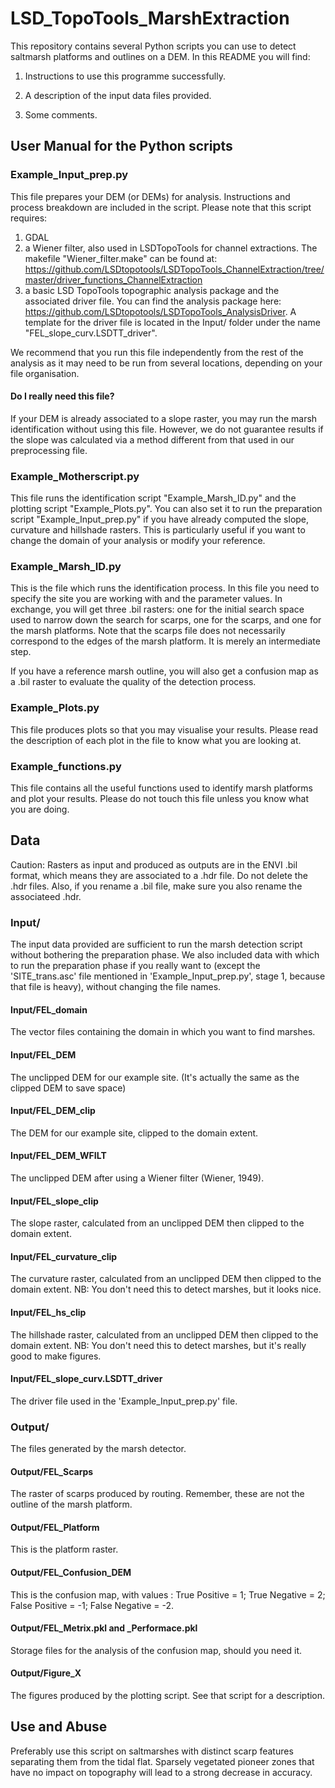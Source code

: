 # LSD_TopoTools_MarshExtraction #
This repository contains several Python scripts you can use to detect saltmarsh platforms and outlines on a DEM.
In this README you will find:

1) Instructions to use this programme successfully.

2) A description of the input data files provided.

3) Some comments.


## User Manual for the Python scripts ##

### Example_Input_prep.py ###
This file prepares your DEM (or DEMs) for analysis.
Instructions and process breakdown are included in the script.
Please note that this script requires:
1. GDAL
2. a Wiener filter, also used in LSDTopoTools for channel extractions. The makefile "Wiener_filter.make" can be found at: https://github.com/LSDtopotools/LSDTopoTools_ChannelExtraction/tree/master/driver_functions_ChannelExtraction
3. a basic LSD TopoTools topographic analysis package and the associated driver file. You can find the analysis package here: https://github.com/LSDtopotools/LSDTopoTools_AnalysisDriver. A template for the driver file is located in the Input/ folder under the name "FEL_slope_curv.LSDTT_driver".

We recommend that you run this file independently from the rest of the analysis as it may need to be run from several locations, depending on your file organisation.

#### Do I really need this file? #### 
If your DEM is already associated to a slope raster, you may run the marsh identification without using this file. However, we do not guarantee results if the slope was calculated via a method different from that used in our preprocessing file.



### Example_Motherscript.py ###
This file runs the identification script "Example_Marsh_ID.py" and the plotting script "Example_Plots.py".
You can also set it to run the preparation script "Example_Input_prep.py" if you have already computed the slope, curvature and hillshade rasters. This is particularly useful if you want to change the domain of your analysis or modify your reference.


### Example_Marsh_ID.py ###
This is the file which runs the identification process. In this file you need to specify the site you are working with and the parameter values. In exchange, you will get three .bil rasters: one for the initial search space used to narrow down the search for scarps, one for the scarps, and one for the marsh platforms.
Note that the scarps file does not necessarily correspond to the edges of the marsh platform. It is merely an intermediate step.

If you have a reference marsh outline, you will also get a confusion map as a .bil raster to evaluate the quality of the detection process.



### Example_Plots.py ###
This file produces plots so that you may visualise your results. Please read the description of each plot in the file to know what you are looking at.


### Example_functions.py ###
This file contains all the useful functions used to identify marsh platforms and plot your results. Please do not touch this file unless you know what you are doing.



## Data ##

Caution: Rasters as input and produced as outputs are in the ENVI .bil format, which means they are associated to a .hdr file. Do not delete the .hdr files. Also, if you rename a .bil file, make sure you also rename the associateed .hdr.

### Input/ ###
The input data provided are sufficient to run the marsh detection script without bothering the preparation phase. We also included data with which to run the preparation phase if you really want to (except the 'SITE_trans.asc' file mentioned in 'Example_Input_prep.py', stage 1, because that file is heavy), without changing the file names.


#### Input/FEL_domain ####
The vector files containing the domain in which you want to find marshes. 

#### Input/FEL_DEM ####
The unclipped DEM for our example site. (It's actually the same as the clipped DEM to save space)

#### Input/FEL_DEM_clip ####
The DEM for our example site, clipped to the domain extent.

#### Input/FEL_DEM_WFILT ####
The unclipped DEM after using a Wiener filter (Wiener, 1949).

#### Input/FEL_slope_clip ####
The slope raster, calculated from an unclipped DEM then clipped to the domain extent.

#### Input/FEL_curvature_clip ####
The curvature raster, calculated from an unclipped DEM then clipped to the domain extent.
NB: You don't need this to detect marshes, but it looks nice.

#### Input/FEL_hs_clip ####
The hillshade raster, calculated from an unclipped DEM then clipped to the domain extent.
NB: You don't need this to detect marshes, but it's really good to make figures.

#### Input/FEL_slope_curv.LSDTT_driver ####
The driver file used in the 'Example_Input_prep.py' file.


### Output/ ###
The files generated by the marsh detector.

#### Output/FEL_Scarps ####
The raster of scarps produced by routing. Remember, these are not the outline of the marsh platform.

#### Output/FEL_Platform ####
This is the platform raster.

#### Output/FEL_Confusion_DEM ####
This is the confusion map, with values : True Positive = 1; True Negative = 2; False Positive = -1; False Negative = -2.

#### Output/FEL_Metrix.pkl and _Performace.pkl ####
Storage files for the analysis of the confusion map, should you need it.

#### Output/Figure_X ####
The figures produced by the plotting script. See that script for a description.



## Use and Abuse ##
Preferably use this script on saltmarshes with distinct scarp features separating them from the tidal flat.
Sparsely vegetated pioneer zones that have no impact on topography will lead to a strong decrease in accuracy.
